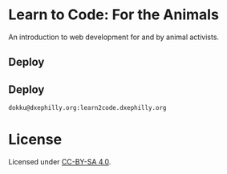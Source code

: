 Learn to Code: For the Animals
==============================
An introduction to web development for and by animal activists.

Deploy
------

Deploy
------

    dokku@dxephilly.org:learn2code.dxephilly.org


License
=======
Licensed under [CC-BY-SA 4.0](http://creativecommons.org/licenses/by-sa/4.0/).
